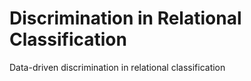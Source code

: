 # Discrimination in Relational Classification
Data-driven discrimination in relational classification
